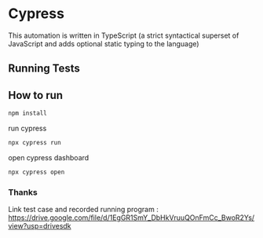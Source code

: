 # Cypress
This automation is written in TypeScript (a strict syntactical superset of JavaScript and adds optional static typing to the language)

## Running Tests

## How to run

```bash
npm install
```

run cypress
```bash
npx cypress run
```

open cypress dashboard
```bash
npx cypress open
```

### Thanks

Link test case and recorded running program : https://drive.google.com/file/d/1EgGR1SmY_DbHkVruuQOnFmCc_BwoR2Ys/view?usp=drivesdk
